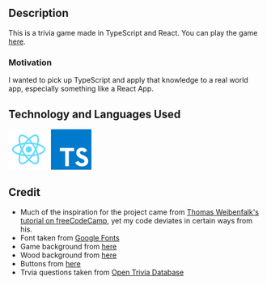 
## Description
This is a trivia game made in TypeScript and React. You can play the game [here](https://ts-quiz-game.herokuapp.com/).

### Motivation
I wanted to pick up TypeScript and apply that knowledge to a real world app, especially something like a React App.

## Technology and Languages Used
<img height="80" src="https://raw.githubusercontent.com/github/explore/80688e429a7d4ef2fca1e82350fe8e3517d3494d/topics/react/react.png">
<img height="80" src="https://raw.githubusercontent.com/github/explore/80688e429a7d4ef2fca1e82350fe8e3517d3494d/topics/typescript/typescript.png">

## Credit
- Much of the inspiration for the project came from [Thomas Weibenfalk's tutorial on freeCodeCamp](https://www.youtube.com/watch?v=F2JCjVSZlG0), yet my code deviates in certain ways from his.
- Font taken from [Google Fonts](https://fonts.google.com/specimen/Patrick+Hand)
- Game background from [here](https://media.istockphoto.com/vectors/neon-quiz-sign-vector-design-template-quiz-neon-frame-light-banner-vector-id1248190953?k=20&m=1248190953&s=612x612&w=0&h=SFmTjXJ5wv9_lvUcU9lW12H7YElktS-xJA3uFlD8SiI=)
- Wood background from [here](https://motionarray.imgix.net/preview-359510-srG9iKVuEStuN07Q-large.jpg?w=1400&q=60&fit=max&auto=format)
- Buttons from [here](https://www.bestcssbuttongenerator.com/#/0)
- Trvia questions taken from [Open Trivia Database](https://opentdb.com/)
